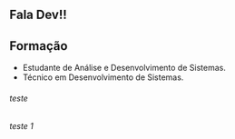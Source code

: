 ## Fala Dev!!

## **Formação**
* Estudante de Análise e Desenvolvimento de Sistemas.
* Técnico em Desenvolvimento de Sistemas.

###### teste

###### teste 1
